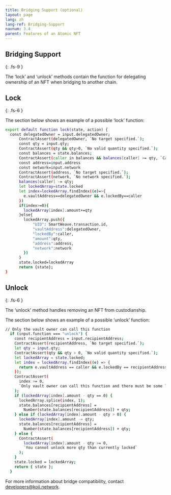 ```yaml
---
title: Bridging Support (optional)
layout: page
lang: zh
lang-ref: Bridging-Support
navnum: 3.4
parent: Features of an Atomic NFT
---
```


## Bridging Support

{: .fs-9 }

The ‘lock’ and ‘unlock’ methods contain the function for delegating ownership of an NFT when bridging to another chain.

## Lock

{: .fs-6 }

The section below shows an example of a possible ‘lock’ function:

```bash
export default function lock(state, action) {
  const delegatedOwner = input.delegatedOwner;
      ContractAssert(delegatedOwner, `No target specified.`);
      const qty = input.qty;
      ContractAssert(qty && qty>0, `No valid quantity specified.`);
      const balances = state.balances;
      ContractAssert(caller in balances && balances[caller] >= qty, `Caller has insufficient funds`);
      const address=input.address
      const network=input.network
      ContractAssert(address, `No target specified.`);
      ContractAssert(network, `No network specified.`);
      balances[caller] -= qty;
      let lockedArray=state.locked
      let index=lockedArray.findIndex((e)=>{
        e.vaultAddress==delegatedOwner && e.lockedBy==caller
      })
      if(index>=0){
        lockedArray[index].amount+=qty
      }else{
        lockedArray.push({
            "UID": SmartWeave.transaction.id,
            "vaultAddress":delegatedOwner,
            "lockedBy":caller,
            "amount":qty,
            "address":address,
            "network":network
        })
      }
      state.locked=lockedArray
      return {state};
}
```

## Unlock

{: .fs-6 }

The ‘unlock’ method handles removing an NFT from custodianship.

The section below shows an example of a possible ‘unlock’ function:

```bash
// Only the vault owner can call this function
  if (input.function === "unlock") {
    const recipientAddress = input.recipientAddress;
    ContractAssert(recipientAddress, `No target specified.`);
    let qty = input.qty;
    ContractAssert(qty && qty > 0, `No valid quantity specified.`);
    let lockedArray = state.locked;
    let index = lockedArray.findIndex((e) => {
      return e.vaultAddress == caller && e.lockedBy == recipientAddress;
    });
    ContractAssert(
      index >= 0,
      `Only vault owner can call this function and there must be some locked NFTs under the recipient address`
    );
    if (lockedArray[index].amount - qty == 0) {
      lockedArray.splice(index, 1);
      state.balances[recipientAddress] =
        Number(state.balances[recipientAddress]) + qty;
    } else if (lockedArray[index].amount - qty > 0) {
      lockedArray[index].amount -= qty;
      state.balances[recipientAddress] =
        Number(state.balances[recipientAddress]) + qty;
    } else {
      ContractAssert(
        lockedArray[index].amount - qty >= 0,
        `You cannot unlock more qty than currently locked`
      );
    }
    state.locked = lockedArray;
    return { state };
  }

```

For more information about bridge compatibility, contact developers@koii.network.
